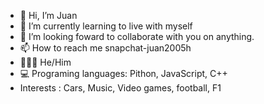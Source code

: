 - 👋 Hi, I’m Juan
- 🌱 I’m currently learning to live with myself
- 💞️ I’m looking foward to collaborate with you on anything.
- 📫 How to reach me snapchat-juan2005h
- 🧍🏽‍♂️ He/Him
- 💻 Programing languages: Pithon, JavaScript, C++
- Interests : Cars, Music, Video games, football, F1

<!---
JuanDHC/JuanDHC is a ✨ special ✨ repository because its `README.md` (this file) appears on your GitHub profile.
You can click the Preview link to take a look at your changes.
--->

